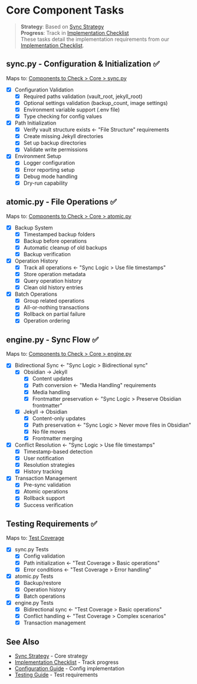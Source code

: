 # Core Component Tasks

> **Strategy**: Based on [Sync Strategy](../sync-strategy.md)  
> **Progress**: Track in [Implementation Checklist](checklist.md)  
> These tasks detail the implementation requirements from our [Implementation Checklist](checklist.md).

## sync.py - Configuration & Initialization ✅
Maps to: [Components to Check > Core > sync.py](checklist.md#components-to-check)

- [x] Configuration Validation
  - [x] Required paths validation (vault_root, jekyll_root)
  - [x] Optional settings validation (backup_count, image settings)
  - [x] Environment variable support (.env file)
  - [x] Type checking for config values

- [x] Path Initialization
  - [x] Verify vault structure exists ← "File Structure" requirements
  - [x] Create missing Jekyll directories
  - [x] Set up backup directories
  - [x] Validate write permissions

- [x] Environment Setup
  - [x] Logger configuration
  - [x] Error reporting setup
  - [x] Debug mode handling
  - [x] Dry-run capability

## atomic.py - File Operations ✅
Maps to: [Components to Check > Core > atomic.py](checklist.md#components-to-check)

- [x] Backup System
  - [x] Timestamped backup folders
  - [x] Backup before operations
  - [x] Automatic cleanup of old backups
  - [x] Backup verification

- [x] Operation History
  - [x] Track all operations ← "Sync Logic > Use file timestamps"
  - [x] Store operation metadata
  - [x] Query operation history
  - [x] Clean old history entries

- [x] Batch Operations
  - [x] Group related operations
  - [x] All-or-nothing transactions
  - [x] Rollback on partial failure
  - [x] Operation ordering

## engine.py - Sync Flow ✅
Maps to: [Components to Check > Core > engine.py](checklist.md#components-to-check)

- [x] Bidirectional Sync ← "Sync Logic > Bidirectional sync"
  - [x] Obsidian → Jekyll
    - [x] Content updates
    - [x] Path conversion ← "Media Handling" requirements
    - [x] Media handling
    - [x] Frontmatter preservation ← "Sync Logic > Preserve Obsidian frontmatter"
  - [x] Jekyll → Obsidian
    - [x] Content-only updates
    - [x] Path preservation ← "Sync Logic > Never move files in Obsidian"
    - [x] No file moves
    - [x] Frontmatter merging

- [x] Conflict Resolution ← "Sync Logic > Use file timestamps"
  - [x] Timestamp-based detection
  - [x] User notification
  - [x] Resolution strategies
  - [x] History tracking

- [x] Transaction Management
  - [x] Pre-sync validation
  - [x] Atomic operations
  - [x] Rollback support
  - [x] Success verification

## Testing Requirements ✅
Maps to: [Test Coverage](checklist.md#test-coverage)

- [x] sync.py Tests
  - [x] Config validation
  - [x] Path initialization ← "Test Coverage > Basic operations"
  - [x] Error conditions ← "Test Coverage > Error handling"

- [x] atomic.py Tests
  - [x] Backup/restore
  - [x] Operation history
  - [x] Batch operations

- [x] engine.py Tests
  - [x] Bidirectional sync ← "Test Coverage > Basic operations"
  - [x] Conflict handling ← "Test Coverage > Complex scenarios"
  - [x] Transaction management

## See Also
- [Sync Strategy](../sync-strategy.md) - Core strategy
- [Implementation Checklist](checklist.md) - Track progress
- [Configuration Guide](../../guides/configuration.md) - Config implementation
- [Testing Guide](../../reference/testing.md) - Test requirements